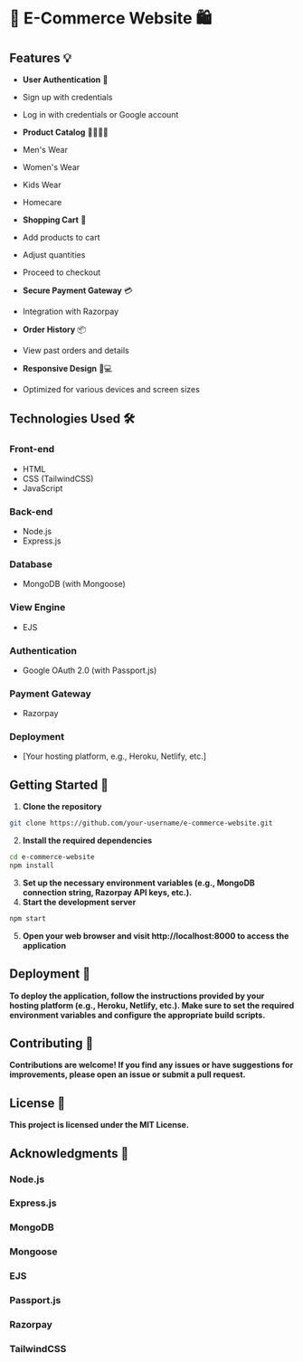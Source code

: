 # 🛒 E-Commerce Website 🛍️

## Features 💡

- **User Authentication** 📝
 - Sign up with credentials
 - Log in with credentials or Google account

- **Product Catalog** 👔👗👶🏡
 - Men's Wear
 - Women's Wear
 - Kids Wear
 - Homecare

- **Shopping Cart** 🛒
 - Add products to cart
 - Adjust quantities
 - Proceed to checkout

- **Secure Payment Gateway** 💳
 - Integration with Razorpay

- **Order History** 📦
 - View past orders and details

- **Responsive Design** 📱💻
 - Optimized for various devices and screen sizes

## Technologies Used 🛠️

### Front-end
- HTML
- CSS (TailwindCSS)
- JavaScript

### Back-end
- Node.js
- Express.js

### Database
- MongoDB (with Mongoose)

### View Engine
- EJS

### Authentication
- Google OAuth 2.0 (with Passport.js)

### Payment Gateway
- Razorpay

### Deployment
- [Your hosting platform, e.g., Heroku, Netlify, etc.]

## Getting Started 🚀

1. **Clone the repository**
```bash
git clone https://github.com/your-username/e-commerce-website.git
```
2. **Install the required dependencies**
```bash
cd e-commerce-website
npm install
```
3. **Set up the necessary environment variables (e.g., MongoDB connection string, Razorpay API keys, etc.).**
4. **Start the development server**
```bash
npm start
```
5. **Open your web browser and visit http://localhost:8000 to access the application**

## Deployment 🚀
**To deploy the application, follow the instructions provided by your hosting platform (e.g., Heroku, Netlify, etc.). Make sure to set the required environment variables and configure the appropriate build scripts.**

## Contributing 🤝
**Contributions are welcome! If you find any issues or have suggestions for improvements, please open an issue or submit a pull request.**

## License 📄
**This project is licensed under the MIT License.**

## Acknowledgments 🙏

### Node.js
### Express.js
### MongoDB
### Mongoose
### EJS
### Passport.js
### Razorpay
### TailwindCSS
